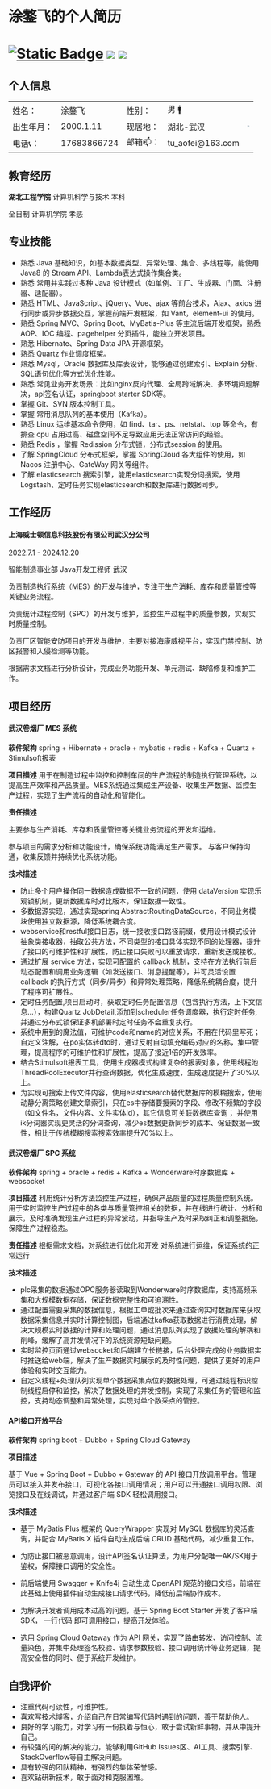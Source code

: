 # 涂鏊飞的个人简历

# [![Static Badge](https://img.shields.io/badge/1,017,004-%E6%80%BB%E8%AE%BF%E9%97%AE%E9%87%8F-blue?logo=csdn)](https://blog.csdn.net/qq_41666142) [<img src="https://img.shields.io/github/stars/731016?style=social">](https://github.com/731016) [<img src="https://img.shields.io/badge/个人网站-笔记-red">](http://xiaofei.site/)

## 个人信息

<table align="center" border="0">
<tr>
	<td>姓名：</td>
    <td>涂鏊飞</td>
	<td>性别：</td>
    <td>男 🚹</td>
	<td rowspan="5"><img style="zoom: 25%;" src="https://note-1259190304.cos.ap-chengdu.myqcloud.com/note/tuaofei_image.png"></td>
</tr>
<tr>
	<td>出生年月：</td>
    <td>2000.1.11</td>
	<td>现居地：</td>
	<td>湖北-武汉</td>
</tr>
<tr>
	<td>电话📞：</td>
    <td>17683866724</td>
	<td>邮箱📫：</td>
    <td>tu_aofei@163.com</td>
</tr>
</table>


## 教育经历

**湖北工程学院** 计算机科学与技术 本科

全日制 计算机学院 孝感

## 专业技能

- 熟悉 Java 基础知识，如基本数据类型、异常处理、集合、多线程等，能使用 Java8 的 Stream API、Lambda表达式操作集合类。
- 熟悉 常用并实践过多种 Java 设计模式（如单例、工厂、生成器、门面、注册器、适配器）。
- 熟悉 HTML、JavaScript、jQuery、Vue、ajax 等前台技术，Ajax、axios 进行同步或异步数据交互，掌握前端开发框架，如 Vant，element-ui 的使用。
- 熟悉 Spring MVC、Spring Boot、MyBatis-Plus 等主流后端开发框架，熟悉 AOP、IOC 编程、pagehelper 分页插件，能独立开发项目。
- 熟悉 Hibernate、Spring Data JPA 开源框架。
- 熟悉 Quartz 作业调度框架。
- 熟悉 Mysql，Oracle 数据库及库表设计，能够通过创建索引、Explain 分析、SQL语句优化等方式优化性能。
- 熟悉 常见业务开发场景：比如nginx反向代理、全局跨域解决、多环境问题解决，api签名认证，springboot starter SDK等。
- 掌握 Git、SVN 版本控制工具。
- 掌握 常用消息队列的基本使用（Kafka）。
- 熟悉 Linux 运维基本命令使用，如 find、tar、ps、netstat、top 等命令，有排查 cpu 占用过高、磁盘空间不足导致应用无法正常访问的经验。
- 熟悉 Redis ，掌握 Redission 分布式锁，分布式session 的使用。
- 了解 SpringCloud 分布式框架，掌握 SpringCloud 各大组件的使用，如 Nacos 注册中心、GateWay 网关等组件。
- 了解 elasticsearch 搜索引擎，能用elasticsearch实现分词搜索，使用Logstash、定时任务实现elasticsearch和数据库进行数据同步。

## 工作经历

#### 上海威士顿信息科技股份有限公司武汉分公司

2022.7.1 - 2024.12.20

智能制造事业部 Java开发工程师 武汉



负责制造执行系统（MES）的开发与维护，专注于生产消耗、库存和质量管控等关键业务流程。

负责统计过程控制（SPC）的开发与维护，监控生产过程中的质量参数，实现实时质量控制。

负责厂区智能安防项目的开发与维护，主要对接海康威视平台，实现门禁控制、防区报警和入侵检测等功能。

根据需求文档进行分析设计，完成业务功能开发、单元测试、缺陷修复和维护工作。

## 项目经历

#### 武汉卷烟厂 MES 系统

**软件架构**
spring + Hibernate + oracle + mybatis + redis + Kafka + Quartz + Stimulsoft报表

**项目描述**
用于在制造过程中监控和控制车间的生产流程的制造执行管理系统，以提高生产效率和产品质量。MES系统通过集成生产设备、收集生产数据、监控生产过程，实现了生产流程的自动化和智能化。

**责任描述**

主要参与生产消耗、库存和质量管控等关键业务流程的开发和运维。

参与项目的需求分析和功能设计，确保系统功能满足生产需求。
与客户保持沟通，收集反馈并持续优化系统功能。

**技术描述**

+ 防止多个用户操作同一数据造成数据不一致的问题，使用 dataVersion 实现乐观锁机制，更新数据库时对比版本，保证数据一致性。
+ 多数据源实现，通过实现spring AbstractRoutingDataSource，不同业务模块使用独立数据源，降低系统耦合度。
+ webservice和restful接口日志，统一接收接口路径前缀，使用设计模式设计抽象类接收器，抽取公共方法，不同类型的接口具体实现不同的处理器，提升了接口的可维护性和扩展性，防止接口失败可以重放请求，重新发送或接收。
+ 通过扩展 service 方法，实现可配置的 callback 机制，支持在方法执行前后动态配置和调用业务逻辑（如发送接口、消息提醒等），并可灵活设置 callback 的执行方式（同步/异步）和异常处理策略，降低系统耦合度，提升了程序可扩展性。
+ 定时任务配置,项目启动时，获取定时任务配置信息（包含执行方法，上下文信息...），构建Quartz JobDetail,添加到scheduler任务调度器，执行定时任务,并通过分布式锁保证多机部署时定时任务不会重复执行。
+ 系统中用到的魔法值，可维护code和name的对应关系，不用在代码里写死；自定义注解，在po实体转dto时，通过反射自动填充编码对应的名称，集中管理，提高程序的可维护性和扩展性，提高了接近1倍的开发效率。
+ 结合Stimulsoft报表工具，使用生成器模式构建复杂的报表对象，使用线程池ThreadPoolExecutor并行查询数据，优化生成速度，生成速度提升了30%以上。
+ 为实现可搜索上传文件内容，使用elasticsearch替代数据库的模糊搜索，使用动静分离策略创建文章索引，只在es中存储要搜索的字段、修改不频繁的字段（如文件名，文件内容、文件实体id），其它信息可关联数据库查询；
  并使用ik分词器实现更灵活的分词查询，减少es数据更新同步的成本、保证数据一致性，相比于传统模糊搜索搜索效率提升70%以上。

#### 武汉卷烟厂 SPC 系统

**软件架构**
spring + oracle + redis + Kafka + Wonderware时序数据库 + websocket

**项目描述**
利用统计分析方法监控生产过程，确保产品质量的过程质量控制系统。用于实时监控生产过程中的各类与质量管控相关的数据，并在线进行统计、分析和展示，及时准确发现生产过程的异常波动，并指导生产及时采取纠正和调整措施，保障生产过程稳态。

**责任描述**
根据需求文档，对系统进行优化和开发
对系统进行运维，保证系统的正常运行

**技术描述**

+ plc采集的数据通过OPC服务器读取到Wonderware时序数据库，支持高频采集和大规模数据存储，保证数据完整性和可追溯性。
+ 通过配置需要采集的数据信息，根据工单或批次来通过查询实时数据库来获取数据采集信息并实时计算控制图，后端通过kafka获取数据进行消费处理，解决大规模实时数据的计算和处理问题，通过消息队列实现了数据处理的解耦和削峰，缓解了高并发情况下的系统资源短缺问题。
+ 实时监控页面通过websocket和后端建立长链接，后台处理完成的业务数据实时推送给web端，解决了生产数据实时展示的及时性问题，提供了更好的用户体验和实时交互能力。
+ 自定义线程+处理队列实现单个数据采集点位的数据处理，可通过线程标识控制线程启停和监控，解决了数据处理的并发控制，实现了采集任务的管理和监控，支持动态调整和异常处理，实现对单个数采点的管控。



#### API接口开放平台

**软件架构**
spring boot + Dubbo + Spring Cloud Gateway

**项目描述**

基于 Vue + Spring Boot + Dubbo + Gateway 的 API 接口开放调用平台。管理员可以接入并发布接口，可视化各接口调用情况；用户可以开通接口调用权限、浏览接口及在线调试，并通过客户端 SDK 轻松调用接口。

**技术描述**

+ 基于 MyBatis Plus 框架的 QueryWrapper 实现对 MySQL 数据库的灵活查询，并配合 MyBatis X 插件自动生成后端 CRUD 基础代码，减少重复工作。

+ 为防止接口被恶意调用，设计API签名认证算法，为用户分配唯一AK/SK用于鉴权，保障接口调用的安全性。
+ 前后端使用 Swagger + Knife4j 自动生成 OpenAPI 规范的接口文档，前端在此基础上使用插件自动生成接口请求代码，降低前后端协作成本。
+ 为解决开发者调用成本过高的问题，基于 Spring Boot Starter 开发了客户端 SDK， 一行代码 即可调用接口，提高开发体验。
+ 选用 Spring Cloud Gateway 作为 API 网关，实现了路由转发、访问控制、流量染色，并集中处理签名校验、请求参数校验、接口调用统计等业务逻辑，提高安全性的同时、便于系统开发维护。


## 自我评价

- 注重代码可读性，可维护性。
- 喜欢写技术博客，介绍自己在日常编写代码时遇到的问题，善于帮助他人。
- 良好的学习能力，对学习有一份执着与恒心，敢于尝试新鲜事物，并从中提升自己。
- 有较强的问的解决的能力，能够利用GitHub Issues区、AI工具、搜索引擎、StackOverflow等自主解决问题。
- 具有较强的团队精神，有强烈的集体荣誉感。
- 喜欢钻研新技术，敢于面对和克服困难。